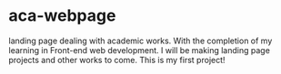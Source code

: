# aca-webpage
landing page dealing with academic works.
With the completion of my learning in Front-end web development. I will be making landing page projects and other works to come. This is my first project!
